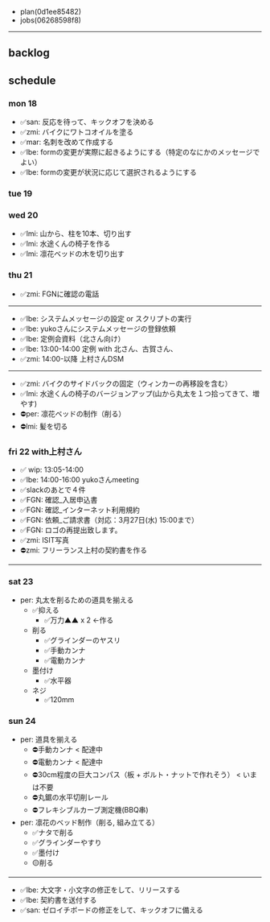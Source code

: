 
- plan(0d1ee85482)
- jobs(06268598f8)
---

## backlog

## schedule
### mon 18
- ✅san: 反応を待って、キックオフを決める
- ✅zmi: バイクにワトコオイルを塗る
- ✅mar: 名刺を改めて作成する
- ✅lbe: formの変更が実際に起きるようにする（特定のなにかのメッセージでよい）
- ✅lbe: formの変更が状況に応じて選択されるようにする
### tue 19
### wed 20
- ✅lmi: 山から、柱を10本、切り出す
- ✅lmi: 水途くんの椅子を作る
- ✅lmi: 凛花ベッドの木を切り出す
### thu 21
- ✅zmi: FGNに確認の電話
---
- ✅lbe: システムメッセージの設定 or スクリプトの実行
- ✅lbe: yukoさんにシステムメッセージの登録依頼
- ✅lbe: 定例会資料（北さん向け）
- ✅lbe: 13:00-14:00 定例 with 北さん、古賀さん、
- ✅zmi: 14:00-以降 上村さんDSM
---
- ✅zmi: バイクのサイドバックの固定（ウィンカーの再移設を含む）
- ✅lmi: 水途くんの椅子のバージョンアップ(山から丸太を１つ拾ってきて、増やす)
- ⛔️per: 凛花ベッドの制作（削る）
- ⛔️lmi: 髪を切る

### fri 22 with上村さん
- ✅ wip: 13:05-14:00
- ✅lbe: 14:00-16:00 yukoさんmeeting
- ✅slackのあとで４件
- ✅FGN: 確認_入居申込書
- ✅FGN: 確認_インターネット利用規約
- ✅FGN: 依頼_ご請求書（対応：3月27日(水) 15:00まで）
- ✅FGN: ロゴの再提出致します。
- ✅zmi: ISIT写真
- ⛔️zmi: フリーランス上村の契約書を作る
---
### sat 23
- per: 丸太を削るための道具を揃える
  - ✅抑える
    - ✅万力▲▲ x 2 ←作る
  - 削る
    - ✅グラインダーのヤスリ
    - ✅手動カンナ
    - ✅電動カンナ
  - 墨付け
    - ✅水平器
  - ネジ
    - ✅120mm

### sun 24
- per: 道具を揃える
  - ⛔️手動カンナ < 配達中
  - ⛔️電動カンナ < 配達中
  - ⛔️30cm程度の巨大コンパス（板 + ボルト・ナットで作れそう） < いまは不要
  - ⛔️丸鋸の水平切削レール
  - ⛔️フレキシブルカーブ測定機(BBQ串)
- per: 凛花のベッド制作（削る, 組み立てる）
  - ✅ナタで削る
  - ✅グラインダーやすり
  - ✅墨付け
  - 🟡削る
---
- ✅lbe: 大文字・小文字の修正をして、リリースする
- ✅lbe: 契約書を送付する
- ✅san: ゼロイチボードの修正をして、キックオフに備える



